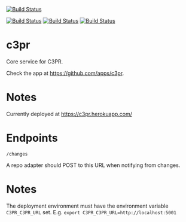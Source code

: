[![Build Status](https://img.shields.io/travis/c3pr/c3pr/master.svg?label=c3pr/c3pr&style=for-the-badge)](https://travis-ci.org/c3pr/c3pr)

[![Build Status](https://travis-ci.org/c3pr/c3pr-repo-github.svg?branch=master)](https://travis-ci.org/c3pr/c3pr-repo-github)
[![Build Status](https://travis-ci.org/c3pr/c3pr-agent.svg?branch=master)](https://travis-ci.org/c3pr/c3pr-agent)
[![Build Status](https://travis-ci.org/c3pr/node-git-client.svg?branch=master)](https://travis-ci.org/c3pr/node-git-client)

# c3pr

Core service for C3PR.

Check the app at https://github.com/apps/c3pr.

# Notes

Currently deployed at https://c3pr.herokuapp.com/


# Endpoints

    /changes
    
A repo adapter should POST to this URL when notifying from changes.

# Notes

The deployment environment must have the environment variable `C3PR_C3PR_URL` set.
E.g. `export C3PR_C3PR_URL=http://localhost:5001`